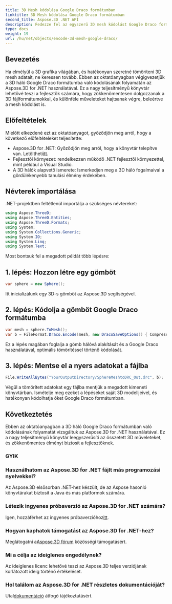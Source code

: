 ```yaml
---
title: 3D Mesh kódolása Google Draco formátumban
linktitle: 3D Mesh kódolása Google Draco formátumban
second_title: Aspose.3D .NET API
description: Fedezze fel az egyszerű 3D mesh kódolást Google Draco formátumban az Aspose.3D for .NET segítségével. Kövesse lépésenkénti útmutatónkat. Hatékony, erőteljes és fejlesztőbarát!
type: docs
weight: 19
url: /hu/net/objects/encode-3d-mesh-google-draco/
---
```

## Bevezetés
Ha elmélyül a 3D grafika világában, és hatékonyan szeretné tömöríteni 3D mesh adatait, ne keressen tovább. Ebben az oktatóanyagban végigvezetjük a 3D háló Google Draco formátumba való kódolásának folyamatán az Aspose.3D for .NET használatával. Ez a nagy teljesítményű könyvtár lehetővé teszi a fejlesztők számára, hogy zökkenőmentesen dolgozzanak a 3D fájlformátumokkal, és különféle műveleteket hajtsanak végre, beleértve a mesh kódolást is.
## Előfeltételek
Mielőtt elkezdené ezt az oktatóanyagot, győződjön meg arról, hogy a következő előfeltételeket teljesítette:
-  Aspose.3D for .NET: Győződjön meg arról, hogy a könyvtár telepítve van. Letöltheti[itt](https://releases.aspose.com/3d/net/).
- Fejlesztői környezet: rendelkezzen működő .NET fejlesztői környezettel, mint például a Visual Studio.
- A 3D hálók alapvető ismerete: Ismerkedjen meg a 3D háló fogalmaival a gördülékenyebb tanulási élmény érdekében.
## Névterek importálása
.NET-projektben feltétlenül importálja a szükséges névtereket:
```csharp
using Aspose.ThreeD;
using Aspose.ThreeD.Entities;
using Aspose.ThreeD.Formats;
using System;
using System.Collections.Generic;
using System.IO;
using System.Linq;
using System.Text;
```
Most bontsuk fel a megadott példát több lépésre:
## 1. lépés: Hozzon létre egy gömböt
```csharp
var sphere = new Sphere();
```
Itt inicializálunk egy 3D-s gömböt az Aspose.3D segítségével.
## 2. lépés: Kódolja a gömböt Google Draco formátumba
```csharp
var mesh = sphere.ToMesh();
var b = FileFormat.Draco.Encode(mesh, new DracoSaveOptions() { CompressionLevel = DracoCompressionLevel.Optimal });
```
Ez a lépés magában foglalja a gömb hálóvá alakítását és a Google Draco használatával, optimális tömörítéssel történő kódolását.
## 3. lépés: Mentse el a nyers adatokat a fájlba
```csharp
File.WriteAllBytes("YourOutputDirectory/SphereMeshtoDRC_Out.drc", b);
```
Végül a tömörített adatokat egy fájlba mentjük a megadott kimeneti könyvtárban.
Ismételje meg ezeket a lépéseket saját 3D modelljeivel, és hatékonyan kódolhatja őket Google Draco formátumban.
## Következtetés
Ebben az oktatóanyagban a 3D háló Google Draco formátumban való kódolásának folyamatát vizsgáltuk az Aspose.3D for .NET használatával. Ez a nagy teljesítményű könyvtár leegyszerűsíti az összetett 3D műveleteket, és zökkenőmentes élményt biztosít a fejlesztőknek.

### GYIK
### Használhatom az Aspose.3D for .NET fájlt más programozási nyelvekkel?
Az Aspose.3D elsősorban .NET-hez készült, de az Aspose hasonló könyvtárakat biztosít a Java és más platformok számára.
### Létezik ingyenes próbaverzió az Aspose.3D for .NET számára?
 Igen, hozzáférhet az ingyenes próbaverzióhoz[itt](https://releases.aspose.com/).
### Hogyan kaphatok támogatást az Aspose.3D for .NET-hez?
 Meglátogatni a[Aspose.3D fórum](https://forum.aspose.com/c/3d/18) közösségi támogatásért.
### Mi a célja az ideiglenes engedélynek?
Az ideiglenes licenc lehetővé teszi az Aspose.3D teljes verziójának korlátozott ideig történő értékelését.
### Hol találom az Aspose.3D for .NET részletes dokumentációját?
 Utal[dokumentáció](https://reference.aspose.com/3d/net/) átfogó tájékoztatásért.